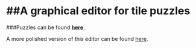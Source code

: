 ##A graphical editor for tile puzzles
========

###Puzzles can be found **[here](http://tychelaughs.github.io/sksouza/#/tiles)**.

A more polished version of this editor can be found [here](http://tychelaughs.github.io/sksouza/#/editor).
